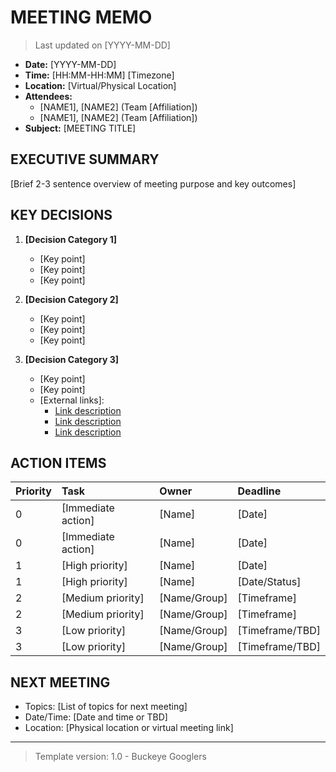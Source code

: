 # MEETING MEMO

> Last updated on [YYYY-MM-DD]

- **Date:** [YYYY-MM-DD]
- **Time:** [HH:MM-HH:MM] [Timezone]
- **Location:** [Virtual/Physical Location]
- **Attendees:**
  - [NAME1], [NAME2] (Team [Affiliation])
  - [NAME1], [NAME2] (Team [Affiliation])
- **Subject:** [MEETING TITLE]

## EXECUTIVE SUMMARY

[Brief 2-3 sentence overview of meeting purpose and key outcomes]

## KEY DECISIONS

1. **[Decision Category 1]**
   - [Key point]
   - [Key point]
   - [Key point]

2. **[Decision Category 2]**
   - [Key point]
   - [Key point]
   - [Key point]

3. **[Decision Category 3]**
   - [Key point]
   - [Key point]
   - [External links]:
     - [Link description](URL)
     - [Link description](URL)
     - [Link description](URL)

## ACTION ITEMS

| Priority | Task | Owner | Deadline |
| :--- | :--- | :--- | :--- |
| 0 | [Immediate action] | [Name] | [Date] |
| 0 | [Immediate action] | [Name] | [Date] |
| 1 | [High priority] | [Name] | [Date] |
| 1 | [High priority] | [Name] | [Date/Status] |
| 2 | [Medium priority] | [Name/Group] | [Timeframe] |
| 2 | [Medium priority] | [Name/Group] | [Timeframe] |
| 3 | [Low priority] | [Name/Group] | [Timeframe/TBD] |
| 3 | [Low priority] | [Name/Group] | [Timeframe/TBD] |

## NEXT MEETING

- Topics: [List of topics for next meeting]
- Date/Time: [Date and time or TBD]
- Location: [Physical location or virtual meeting link]

---

> Template version: 1.0 - Buckeye Googlers
